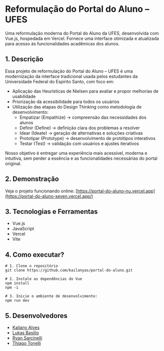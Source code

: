 # Reformulação do Portal do Aluno – UFES

Uma reformulação moderna do Portal do Aluno da UFES, desenvolvida com Vue.js, hospedada em Vercel. Fornece uma interface otimizada e atualizada para acesso às funcionalidades acadêmicas dos alunos.

## 1. Descrição

Essa projeto de reformulação do Portal do Aluno – UFES é uma modernização da interface tradicional usada pelos estudantes da Universidade Federal do Espírito Santo, com foco em:

- Aplicação das Heurísticas de Nielsen para avaliar e propor melhorias de usabilidade
- Priorização da acessibilidade para todos os usuários
- Utilização das etapas do Design Thinking como metodologia de desenvolvimento:
  - Empatizar (Empathize) → compreensão das necessidades dos alunos
  - Definir (Define) → definição clara dos problemas a resolver
  - Idear (Ideate) → geração de alternativas e soluções criativas
  - Prototipar (Prototype) → desenvolvimento de protótipos interativos
  - Testar (Test) → validação com usuários e ajustes iterativos

Nosso objetivo é entregar uma experiência mais acessível, moderna e intuitiva, sem perder a essência e as funcionalidades necessárias do portal original.

## 2. Demonstração

Veja o projeto funcionando online: [https://portal-do-aluno-nu.vercel.app](https://portal-do-aluno-seven.vercel.app/)

## 3. Tecnologias e Ferramentas

- Vue.js
- JavaScript
- Vercel
- Vite

## 4. Como executar?
```
# 1. Clone o repositório
git clone https://github.com/kailanyas/portal-do-aluno.git

# 2. Instale as dependências do Vue
npm install
npm -i

# 3. Inicie o ambiente de desenvolvimento:
npm run dev
```

## 5. Desenvolvedores
- [Kailany Alves](https://github.com/kailanyas)
- [Lukas Basilio](https://github.com/LukasBasilio)
- [Ryan Sarcinelli](https://github.com/ryansarcinelli)
- [Thiago Tonelli](https://github.com/ThiagoTonelli)
  



  
